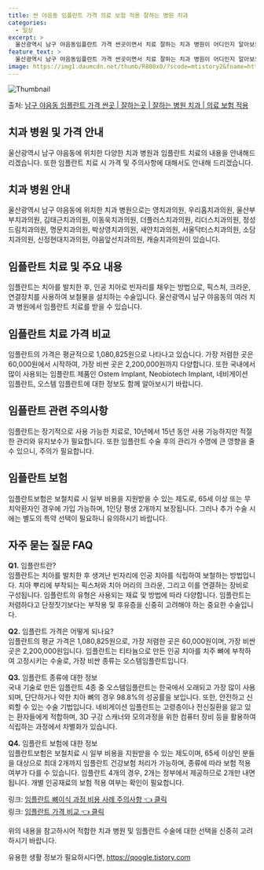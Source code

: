 ```yaml
---
title: 싼 야음동 임플란트 가격 의료 보험 적용 잘하는 병원 치과
categories:
  - 일상
excerpt: >
  울산광역시 남구 야음동임플란트 가격 싼곳이면서 치료 잘하는 치과 병원이 어디인지 알아보도록 하겠습니다. 울산광역시 남구 야음동에 위치한 영치과의원 우리홈치과의원 울산부부치과의원 김태근치과의원 이동욱치과의원 더플러스치과의원 리더스치과의원 정성드림치과의원 명문치과의원 박상영치과의원 새얀치과의원 서울닥터스치과의원 소담치과의원 신정현대치과의원 야음앞선치과의원 캐슬치과의원 순서대로 안내 드리며, 임플란트 치료시 신경써야 할 부분 또한 같이 공유 드리겠습니다.2024년 임플란트 가격 살펴보기 👈 클릭임플란트 평균 가격영치과의원표 내에 있는 전화 번호를 클릭 하시면 영치과의원로 바로 전화 연결 됩니다.분류주소전화번호치과의원울산광역시 남구 수암로 132  (야음동)📞052-716-2776로 전화하기..
feature_text: >
  울산광역시 남구 야음동임플란트 가격 싼곳이면서 치료 잘하는 치과 병원이 어디인지 알아보도록 하겠습니다. 울산광역시 남구 야음동에 위치한 영치과의원 우리홈치과의원 울산부부치과의원 김태근치과의원 이동욱치과의원 더플러스치과의원 리더스치과의원 정성드림치과의원 명문치과의원 박상영치과의원 새얀치과의원 서울닥터스치과의원 소담치과의원 신정현대치과의원 야음앞선치과의원 캐슬치과의원 순서대로 안내 드리며, 임플란트 치료시 신경써야 할 부분 또한 같이 공유 드리겠습니다.2024년 임플란트 가격 살펴보기 👈 클릭임플란트 평균 가격영치과의원표 내에 있는 전화 번호를 클릭 하시면 영치과의원로 바로 전화 연결 됩니다.분류주소전화번호치과의원울산광역시 남구 수암로 132  (야음동)📞052-716-2776로 전화하기..
image: https://img1.daumcdn.net/thumb/R800x0/?scode=mtistory2&fname=https%3A%2F%2Fblog.kakaocdn.net%2Fdn%2FcYKVyw%2FbtsGZusbLqx%2F7QJPisSzySTTJXlqZ1kSY1%2Fimg.webp
---
```


![Thumbnail](https://img1.daumcdn.net/thumb/R800x0/?scode=mtistory2&fname=https%3A%2F%2Fblog.kakaocdn.net%2Fdn%2FcYKVyw%2FbtsGZusbLqx%2F7QJPisSzySTTJXlqZ1kSY1%2Fimg.webp)

<p>출처: <a href="https://qoogle.tistory.com/6886" rel="dofollow">남구 야음동 임플란트 가격 싼곳 | 잘하는곳 | 잘하는 병원 치과 | 의료 보험 적용</a> </p>

## 치과 병원 및 가격 안내

울산광역시 남구 야음동에 위치한 다양한 치과 병원과 임플란트 치료의 내용을 안내해드리겠습니다. 또한 임플란트 치료 시 가격 및 주의사항에
대해서도 안내해 드리겠습니다.

## **치과 병원 안내**

울산광역시 남구 야음동에 위치한 치과 병원으로는 영치과의원, 우리홈치과의원, 울산부부치과의원, 김태근치과의원, 이동욱치과의원,
더플러스치과의원, 리더스치과의원, 정성드림치과의원, 명문치과의원, 박상영치과의원, 새얀치과의원, 서울닥터스치과의원, 소담치과의원,
신정현대치과의원, 야음앞선치과의원, 캐슬치과의원이 있습니다.

## **임플란트 치료 및 주요 내용**

임플란트는 치아를 발치한 후, 인공 치아로 빈자리를 채우는 방법으로, 픽스처, 크라운, 연결장치를 사용하여 보철물을 설치하는 수술입니다.
울산광역시 남구 야음동의 여러 치과 병원에서 임플란트 치료를 받을 수 있습니다.

## **임플란트 치료 가격 비교**

임플란트의 가격은 평균적으로 1,080,825원으로 나타나고 있습니다. 가장 저렴한 곳은 60,000원에서 시작하여, 가장 비싼 곳은
2,200,000원까지 다양합니다. 또한 국내에서 많이 사용되는 임플란트 제품인 Ostem Implant, Neobiotech
Implant, 네비게이션 임플란트, 오스템 임플란트에 대한 정보도 함께 알아보시기 바랍니다.

## **임플란트 관련 주의사항**

임플란트는 장기적으로 사용 가능한 치료로, 10년에서 15년 동안 사용 가능하지만 적절한 관리와 유지보수가 필요합니다. 또한 임플란트 수술
후의 관리가 수명에 큰 영향을 줄 수 있으니, 주의가 필요합니다.

## **임플란트 보험**

임플란트보험은 보철치료 시 일부 비용을 지원받을 수 있는 제도로, 65세 이상 또는 무치악환자인 경우에 가입 가능하며, 1인당 평생 2개까지
보장됩니다. 그러나 추가 수술 시에는 별도의 특약 선택이 필요하니 유의하시기 바랍니다.

## **자주 묻는 질문 FAQ**

**Q1.** 임플란트란?  
임플란트는 치아를 발치한 후 생겨난 빈자리에 인공 치아를 식립하여 보철하는 방법입니다. 치아 뿌리에 부착되는 픽스처와 치아 머리의 크라운,
그리고 이를 연결하는 장비로 구성됩니다. 임플란트의 유형은 사용되는 재료 및 방법에 따라 다양합니다. 임플란트는 저렴하다고 단정짓기보다는
부작용 및 후유증을 신중히 고려해야 하는 중요한 수술입니다.

**Q2.** 임플란트 가격은 어떻게 되나요?  
임플란트의 평균 가격은 1,080,825원으로, 가장 저렴한 곳은 60,000원이며, 가장 비싼 곳은 2,200,000원입니다. 임플란트는
티타늄으로 만든 인공 치아를 치주 뼈에 부착하여 고정시키는 수술로, 가장 비싼 종류는 오스템임플란트입니다.

**Q3.** 임플란트 종류에 대한 정보  
국내 기술로 만든 임플란트 4종 중 오스템임플란트는 한국에서 오래되고 가장 많이 사용되며, 단단하거나 약한 치아 뼈의 경우 98.8%의
성공률을 보입니다. 또한, 안전하고 신뢰할 수 있는 수술 기법입니다. 네비게이션 임플란트는 고령층이나 전신질환을 앓고 있는 환자들에게
적합하며, 3D 구강 스캐너와 모의과정을 위한 컴퓨터 장비 등을 활용하여 식립하는 과정에서 차별화가 있습니다.

**Q4.** 임플란트 보험에 대한 정보  
임플란트보험은 보철치료 시 일부 비용을 지원받을 수 있는 제도이며, 65세 이상인 분들을 대상으로 최대 2개까지 임플란트 건강보험 처리가
가능하며, 종류에 따라 보험 적용 여부가 다를 수 있습니다. 임플란트 4개의 경우, 2개는 정부에서 제공하므로 2개만 내면 됩니다. 개별
인공재료의 보험 적용 여부는 확인이 필요합니다.

링크: [임플란트 뼈이식 과정 비용 사례 주의사항 👈
클릭](https://www.example.com/임플란트_뼈이식과정_비용_사례_주의사항)  
링크: [임플란트 가격 비교 👈 클릭](https://www.example.com/임플란트_가격_비교)

위의 내용을 참고하시어 적합한 치과 병원 및 임플란트 수술에 대한 선택을 신중히 고려하시기 바랍니다.

 

유용한 생활 정보가 필요하시다면, <a href="https://qoogle.tistory.com" rel="dofollow">https://qoogle.tistory.com</a>


